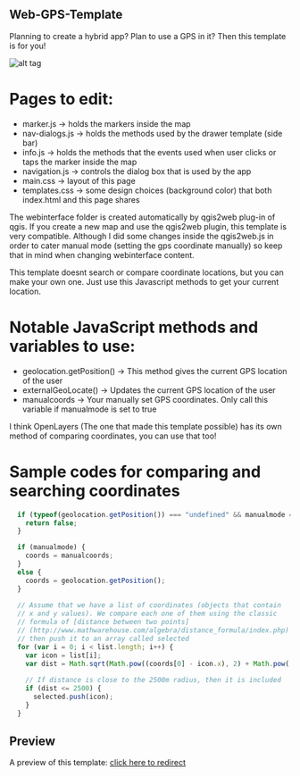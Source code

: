 ## Web-GPS-Template

Planning to create a hybrid app? Plan to use a GPS in it? Then this template is for you!

![alt tag](http://i.imgur.com/rkboKa6.png)

#
# Pages to edit:
	
* marker.js -> holds the markers inside the map
* nav-dialogs.js -> holds the methods used by the drawer template (side bar)
* info.js -> holds the methods that the events used when user clicks or taps the marker inside the map
* navigation.js -> controls the dialog box that is used by the app
* main.css -> layout of this page
* templates.css -> some design choices (background color) that both index.html and this page shares

The webinterface folder is created automatically by qgis2web plug-in of qgis. If you create a new map and use the 
qgis2web plugin, this template is very compatible. Although I did some changes inside the qgis2web.js in order to cater
manual mode (setting the gps coordinate manually) so keep that in mind when changing webinterface content.

This template doesnt search or compare coordinate locations, but you can make your own one. Just use this Javascript 
methods to get your current location.

##

# Notable JavaScript methods and variables to use:

* geolocation.getPosition() -> This method gives the current GPS location of the user
* externalGeoLocate() -> Updates the current GPS location of the user
* manualcoords -> Your manually set GPS coordinates. Only call this variable if manualmode is set to true

I think OpenLayers (The one that made this template possible) has its own method of comparing coordinates, you can use
that too!

##
# Sample codes for comparing and searching coordinates

```javascript
  if (typeof(geolocation.getPosition()) === "undefined" && manualmode == false) {
    return false;
  }

  if (manualmode) {
    coords = manualcoords;
  }
  else {
    coords = geolocation.getPosition();
  }
  
  // Assume that we have a list of coordinates (objects that contain
  // x and y values). We compare each one of them using the classic
  // formula of [distance between two points]
  // (http://www.mathwarehouse.com/algebra/distance_formula/index.php) 
  // then push it to an array called selected
  for (var i = 0; i < list.length; i++) {
    var icon = list[i];
    var dist = Math.sqrt(Math.pow((coords[0] - icon.x), 2) + Math.pow((coords[1] - icon.y), 2));
    
    // If distance is close to the 2500m radius, then it is included
    if (dist <= 2500) {
      selected.push(icon);
    }
  }
```

## Preview

A preview of this template: [click here to redirect](https://htmlpreview.github.io/?https://github.com/Shin-Aska/Web-GPS-Template/blob/master/search.html#)